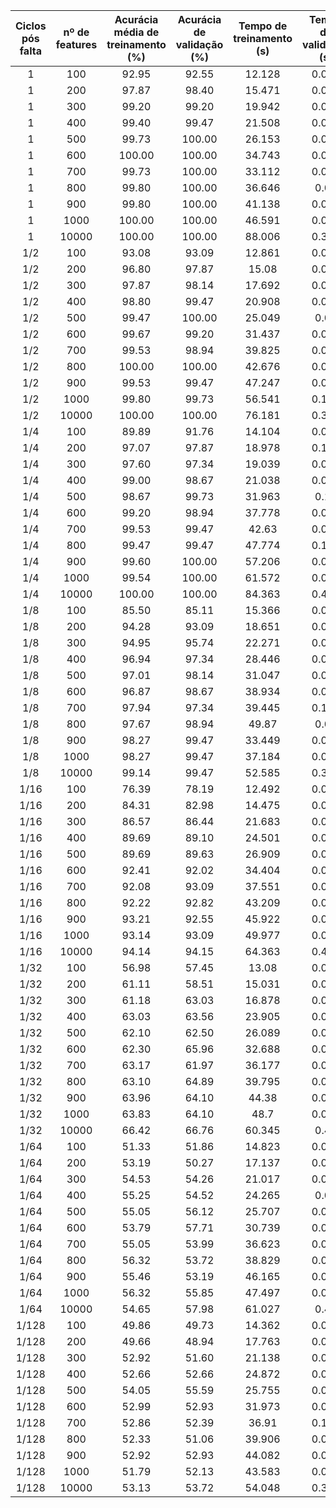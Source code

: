 |Ciclos pós falta| nº de features | Acurácia média de treinamento (%) | Acurácia de validação (%) | Tempo de treinamento (s) | Tempo de validação (s) |
|:---:|:---:|:---:|:---:|:---:|:---:|
|1|100|92.95|92.55|12.128|0.017|
|1|200|97.87|98.40|15.471|0.018|
|1|300|99.20|99.20|19.942|0.021|
|1|400|99.40|99.47|21.508|0.034|
|1|500|99.73|100.00|26.153|0.036|
|1|600|100.00|100.00|34.743|0.037|
|1|700|99.73|100.00|33.112|0.044|
|1|800|99.80|100.00|36.646|0.05|
|1|900|99.80|100.00|41.138|0.056|
|1|1000|100.00|100.00|46.591|0.064|
|1|10000|100.00|100.00|88.006|0.382|
|1/2|100|93.08|93.09|12.861|0.014|
|1/2|200|96.80|97.87|15.08|0.014|
|1/2|300|97.87|98.14|17.692|0.021|
|1/2|400|98.80|99.47|20.908|0.022|
|1/2|500|99.47|100.00|25.049|0.03|
|1/2|600|99.67|99.20|31.437|0.046|
|1/2|700|99.53|98.94|39.825|0.047|
|1/2|800|100.00|100.00|42.676|0.031|
|1/2|900|99.53|99.47|47.247|0.067|
|1/2|1000|99.80|99.73|56.541|0.116|
|1/2|10000|100.00|100.00|76.181|0.393|
|1/4|100|89.89|91.76|14.104|0.011|
|1/4|200|97.07|97.87|18.978|0.112|
|1/4|300|97.60|97.34|19.039|0.021|
|1/4|400|99.00|98.67|21.038|0.036|
|1/4|500|98.67|99.73|31.963|0.11|
|1/4|600|99.20|98.94|37.778|0.052|
|1/4|700|99.53|99.47|42.63|0.078|
|1/4|800|99.47|99.47|47.774|0.115|
|1/4|900|99.60|100.00|57.206|0.067|
|1/4|1000|99.54|100.00|61.572|0.075|
|1/4|10000|100.00|100.00|84.363|0.424|
|1/8|100|85.50|85.11|15.366|0.065|
|1/8|200|94.28|93.09|18.651|0.031|
|1/8|300|94.95|95.74|22.271|0.056|
|1/8|400|96.94|97.34|28.446|0.033|
|1/8|500|97.01|98.14|31.047|0.061|
|1/8|600|96.87|98.67|38.934|0.071|
|1/8|700|97.94|97.34|39.445|0.105|
|1/8|800|97.67|98.94|49.87|0.07|
|1/8|900|98.27|99.47|33.449|0.063|
|1/8|1000|98.27|99.47|37.184|0.059|
|1/8|10000|99.14|99.47|52.585|0.376|
|1/16|100|76.39|78.19|12.492|0.009|
|1/16|200|84.31|82.98|14.475|0.029|
|1/16|300|86.57|86.44|21.683|0.058|
|1/16|400|89.69|89.10|24.501|0.051|
|1/16|500|89.69|89.63|26.909|0.032|
|1/16|600|92.41|92.02|34.404|0.067|
|1/16|700|92.08|93.09|37.551|0.072|
|1/16|800|92.22|92.82|43.209|0.092|
|1/16|900|93.21|92.55|45.922|0.074|
|1/16|1000|93.14|93.09|49.977|0.079|
|1/16|10000|94.14|94.15|64.363|0.413|
|1/32|100|56.98|57.45|13.08|0.015|
|1/32|200|61.11|58.51|15.031|0.021|
|1/32|300|61.18|63.03|16.878|0.021|
|1/32|400|63.03|63.56|23.905|0.065|
|1/32|500|62.10|62.50|26.089|0.049|
|1/32|600|62.30|65.96|32.688|0.085|
|1/32|700|63.17|61.97|36.177|0.065|
|1/32|800|63.10|64.89|39.795|0.087|
|1/32|900|63.96|64.10|44.38|0.078|
|1/32|1000|63.83|64.10|48.7|0.075|
|1/32|10000|66.42|66.76|60.345|0.41|
|1/64|100|51.33|51.86|14.823|0.021|
|1/64|200|53.19|50.27|17.137|0.041|
|1/64|300|54.53|54.26|21.017|0.025|
|1/64|400|55.25|54.52|24.265|0.04|
|1/64|500|55.05|56.12|25.707|0.042|
|1/64|600|53.79|57.71|30.739|0.056|
|1/64|700|55.05|53.99|36.623|0.066|
|1/64|800|56.32|53.72|38.829|0.057|
|1/64|900|55.46|53.19|46.165|0.068|
|1/64|1000|56.32|55.85|47.497|0.083|
|1/64|10000|54.65|57.98|61.027|0.42|
|1/128|100|49.86|49.73|14.362|0.024|
|1/128|200|49.66|48.94|17.763|0.025|
|1/128|300|52.92|51.60|21.138|0.048|
|1/128|400|52.66|52.66|24.872|0.064|
|1/128|500|54.05|55.59|25.755|0.039|
|1/128|600|52.99|52.93|31.973|0.063|
|1/128|700|52.86|52.39|36.91|0.108|
|1/128|800|52.33|51.06|39.906|0.069|
|1/128|900|52.92|52.93|44.082|0.085|
|1/128|1000|51.79|52.13|43.583|0.089|
|1/128|10000|53.13|53.72|54.048|0.392|